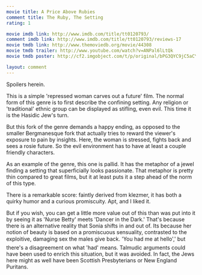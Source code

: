 ```yaml
---
movie title: A Price Above Rubies
comment title: The Ruby, The Setting
rating: 1

movie imdb link: http://www.imdb.com/title/tt0120793/
comment imdb link: http://www.imdb.com/title/tt0120793/reviews-17
movie tmdb link: http://www.themoviedb.org/movie/44308
movie tmdb trailer: http://www.youtube.com/watch?v=ANPal6lLtQk
movie tmdb poster: http://cf2.imgobject.com/t/p/original/bPG3QYC9jC5aCYoKN3YszTvY2UO.jpg

layout: comment
---
```


Spoilers herein.

This is a simple 'repressed woman carves out a future' film. The normal form of this genre is to first describe the confining setting. Any religion or 'traditional' ethnic group can be displayed as stifling, even evil. This time it is the Hasidic Jew's turn.

But this fork of the genre demands a happy ending, as opposed to the smaller Bergmanesque fork that actually tries to reward the viewer's exposure to pain by insights. Here, the woman is stressed, fights back and sees a rosie future. So the evil environment has to have at least a couple friendly characters.

As an example of the genre, this one is pallid. It has the metaphor of a jewel finding a setting that superficially looks passionate. That metaphor is pretty thin compared to great films, but it at least puts it a step ahead of the norm of this type. 

There is a remarkable score: faintly derived from klezmer, it has both a quirky humor and a curious promiscuity. Apt, and I liked it.

But if you wish, you can get a little more value out of this than was put into it by seeing it as 'Nurse Betty' meets 'Dancer in the Dark.' That's because there is an alternative reality that Sonia shifts in and out of. Its because her notion of beauty is based on a promiscuous sensuality, contrasted to the exploitive, damaging sex the males give back. 'You had me at hello',' but there's a disagreement on what 'had' means. Talmudic arguments could have been used to enrich this situation, but it was avoided. In fact, the Jews here might as well have been Scottish Presbyterians or New England Puritans.